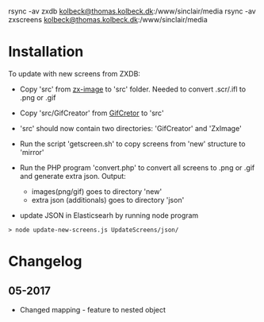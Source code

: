 #
rsync -av zxdb kolbeck@thomas.kolbeck.dk:/www/sinclair/media
rsync -av zxscreens kolbeck@thomas.kolbeck.dk:/www/sinclair/media

# Installation
To update with new screens from ZXDB:

* Copy 'src' from [zx-image](https://github.com/moroz1999/zx-image) to 'src' folder. Needed to convert .scr/.ifl to .png or .gif

* Copy 'src/GifCreator' from [GifCretor](https://github.com/moroz1999/GifCreator) to 'src'

* 'src' should now contain two directories: 'GifCreator' and 'ZxImage'

* Run the script 'getscreen.sh' to copy screens from 'new' structure to 'mirror'

* Run the PHP program 'convert.php' to convert all screens to .png or .gif and generate extra json. Output:
	* images(png/gif) goes to directory 'new'
	* extra json (additionals) goes to directory 'json'

* update JSON in Elasticsearh by running node program
````
> node update-new-screens.js UpdateScreens/json/
````

# Changelog
## 05-2017
* Changed mapping - feature to nested object
